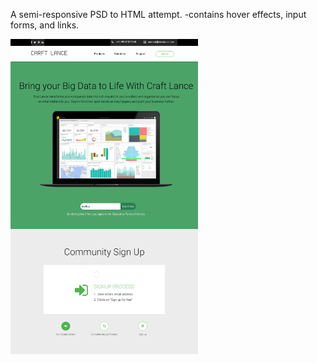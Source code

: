 A semi-responsive PSD to HTML attempt.
  -contains hover effects, input forms, and links.

  ![site](images/site.png)
